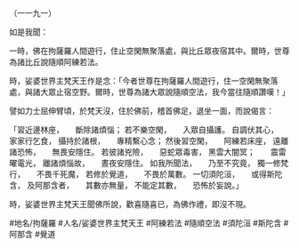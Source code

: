 （一一九一）

如是我聞：

一時，佛在拘薩羅人間遊行，住止空閑無聚落處，與比丘眾夜宿其中。爾時，世尊為諸比丘說隨順阿練若法。

時，娑婆世界主梵天王作是念：「今者世尊在拘薩羅人間遊行，住一空閑無聚落處，與諸大眾止宿空野。爾時，世尊為諸大眾說隨順空法，我今當往隨順讚嘆！」

譬如力士屈伸臂頃，於梵天沒，住於佛前，稽首佛足，退坐一面，而說偈言：

「習近邊林座，　　斷除諸煩惱；
若不樂空閑，　　入眾自攝護。
自調伏其心，　　家家行乞食，
攝持於諸根，　　專精繫心念；
然後習空閑，　　阿練若床座，
遠離諸恐怖，　　無畏安隱住。
若彼諸兇險，　　惡蛇眾毒害，
黑雲大闇冥；　　震雷曜電光，
離諸煩惱故，　　晝夜安隱住。
如我所聞法，　　乃至不究竟，
獨一修梵行，　　不畏千死魔，
若修於覺道，　　不畏於萬數。
一切須陀洹，　　或得斯陀含，
及阿那含者，　　其數亦無量，
不能定其數，　　恐怖於妄說。」

時，娑婆世界主梵天王聞佛所說，歡喜隨喜已，為佛作禮，即沒不現。

#地名/拘薩羅
#人名/娑婆世界主梵天王
#阿練若法
#隨順空法
#須陀洹
#斯陀含
#阿那含
#覺道
